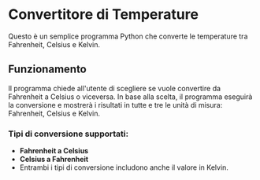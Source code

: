 # Convertitore di Temperature

Questo è un semplice programma Python che converte le temperature tra Fahrenheit, Celsius e Kelvin.

## Funzionamento

Il programma chiede all'utente di scegliere se vuole convertire da Fahrenheit a Celsius o viceversa. In base alla scelta, il programma eseguirà la conversione e mostrerà i risultati in tutte e tre le unità di misura: Fahrenheit, Celsius e Kelvin.

### Tipi di conversione supportati:

- **Fahrenheit a Celsius**
- **Celsius a Fahrenheit**
- Entrambi i tipi di conversione includono anche il valore in Kelvin.
